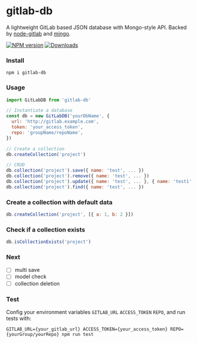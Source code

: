 # gitlab-db
A lightweight GitLab based JSON database with Mongo-style API. Backed by [node-gitlab](https://github.com/node-gitlab/node-gitlab) and [mingo](https://github.com/kofrasa/mingo).

[![NPM version][npm-image]][npm-url]
[![Downloads][downloads-image]][npm-url]

[npm-url]: https://npmjs.org/package/gitlab-db
[downloads-image]: http://img.shields.io/npm/dm/gitlab-db.svg
[npm-image]: http://img.shields.io/npm/v/gitlab-db.svg

### Install

```
npm i gitlab-db
```

### Usage

```js
import GitLabDB from 'gitlab-db'

// Instantiate a database
const db = new GitLabDB('yourDbName', {
  url: 'http://gitlab.example.com',
  token: 'your_access_token',
  repo: 'groupName/repoName',
})

// Create a collection
db.createCollection('project')

// CRUD
db.collection('project').save({ name: 'test', ... })
db.collection('project').remove({ name: 'test', ... })
db.collection('project').update({ name: 'test', ... }, { name: 'test1' })
db.collection('project').find({ name: 'test', ... })
```

### Create a collection with default data

```js
db.createCollection('project', [{ a: 1, b: 2 }])
```

### Check if a collection exists

```js
db.isCollectionExists('project')
```

### Next

- [ ] multi save
- [ ] model check
- [ ] collection deletion

### Test

Config your environment variables `GITLAB_URL` `ACCESS_TOKEN` `REPO`, and run tests with:

```
GITLAB_URL={your_gitlab_url} ACCESS_TOKEN={your_access_token} REPO={yourGroup/yourRepo} npm run test
```